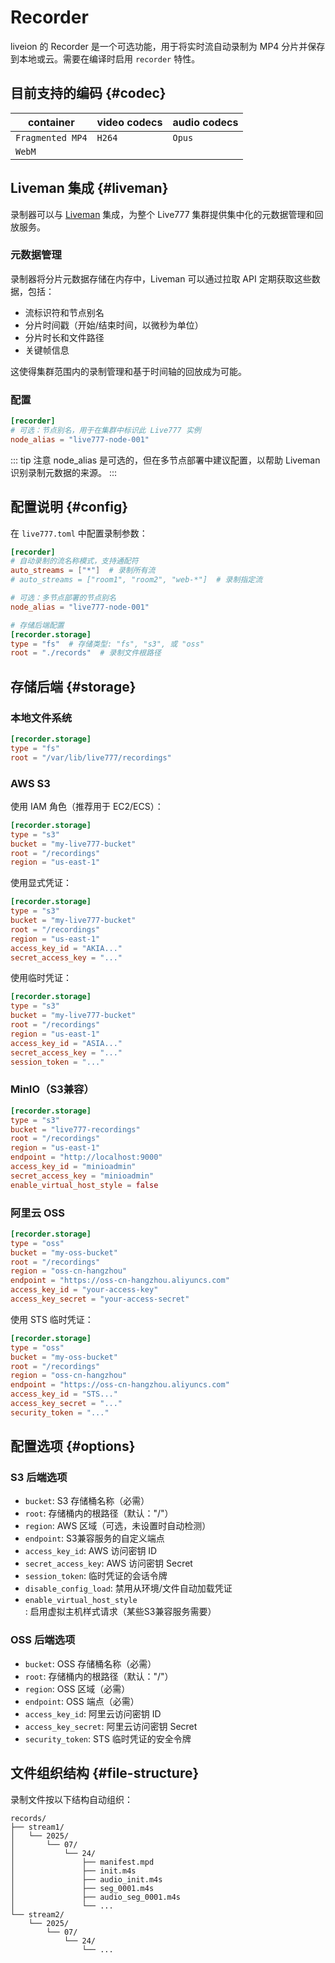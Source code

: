 # Recorder

liveion 的 Recorder 是一个可选功能，用于将实时流自动录制为 MP4 分片并保存到本地或云。需要在编译时启用 `recorder` 特性。

## 目前支持的编码 {#codec}

| container  | video codecs                | audio codecs   |
| -------- | --------------------------- | -------------- |
| `Fragmented MP4`   | `H264` | `Opus` |
| `WebM`   |   |  |

## Liveman 集成 {#liveman}

录制器可以与 [Liveman](/zh/guide/liveman) 集成，为整个 Live777 集群提供集中化的元数据管理和回放服务。

### 元数据管理

录制器将分片元数据存储在内存中，Liveman 可以通过拉取 API 定期获取这些数据，包括：

- 流标识符和节点别名
- 分片时间戳（开始/结束时间，以微秒为单位）
- 分片时长和文件路径
- 关键帧信息

这使得集群范围内的录制管理和基于时间轴的回放成为可能。

### 配置

```toml
[recorder]
# 可选：节点别名，用于在集群中标识此 Live777 实例
node_alias = "live777-node-001"
```

::: tip 注意
node_alias 是可选的，但在多节点部署中建议配置，以帮助 Liveman 识别录制元数据的来源。
:::

## 配置说明 {#config}

在 `live777.toml` 中配置录制参数：

```toml
[recorder]
# 自动录制的流名称模式，支持通配符
auto_streams = ["*"]  # 录制所有流
# auto_streams = ["room1", "room2", "web-*"]  # 录制指定流

# 可选：多节点部署的节点别名
node_alias = "live777-node-001"

# 存储后端配置
[recorder.storage]
type = "fs"  # 存储类型: "fs", "s3", 或 "oss"
root = "./records"  # 录制文件根路径
```

## 存储后端 {#storage}

### 本地文件系统

```toml
[recorder.storage]
type = "fs"
root = "/var/lib/live777/recordings"
```

### AWS S3

使用 IAM 角色（推荐用于 EC2/ECS）：
```toml
[recorder.storage]
type = "s3"
bucket = "my-live777-bucket"
root = "/recordings"
region = "us-east-1"
```

使用显式凭证：
```toml
[recorder.storage]
type = "s3"
bucket = "my-live777-bucket"
root = "/recordings"
region = "us-east-1"
access_key_id = "AKIA..."
secret_access_key = "..."
```

使用临时凭证：
```toml
[recorder.storage]
type = "s3"
bucket = "my-live777-bucket"
root = "/recordings"
region = "us-east-1"
access_key_id = "ASIA..."
secret_access_key = "..."
session_token = "..."
```

### MinIO（S3兼容）

```toml
[recorder.storage]
type = "s3"
bucket = "live777-recordings"
root = "/recordings"
region = "us-east-1"
endpoint = "http://localhost:9000"
access_key_id = "minioadmin"
secret_access_key = "minioadmin"
enable_virtual_host_style = false
```

### 阿里云 OSS

```toml
[recorder.storage]
type = "oss"
bucket = "my-oss-bucket"
root = "/recordings"
region = "oss-cn-hangzhou"
endpoint = "https://oss-cn-hangzhou.aliyuncs.com"
access_key_id = "your-access-key"
access_key_secret = "your-access-secret"
```

使用 STS 临时凭证：
```toml
[recorder.storage]
type = "oss"
bucket = "my-oss-bucket"
root = "/recordings"
region = "oss-cn-hangzhou"
endpoint = "https://oss-cn-hangzhou.aliyuncs.com"
access_key_id = "STS..."
access_key_secret = "..."
security_token = "..."
```

## 配置选项 {#options}

### S3 后端选项

- `bucket`: S3 存储桶名称（必需）
- `root`: 存储桶内的根路径（默认："/"）
- `region`: AWS 区域（可选，未设置时自动检测）
- `endpoint`: S3兼容服务的自定义端点
- `access_key_id`: AWS 访问密钥 ID
- `secret_access_key`: AWS 访问密钥 Secret
- `session_token`: 临时凭证的会话令牌
- `disable_config_load`: 禁用从环境/文件自动加载凭证
- `enable_virtual_host_style`: 启用虚拟主机样式请求（某些S3兼容服务需要）

### OSS 后端选项

- `bucket`: OSS 存储桶名称（必需）
- `root`: 存储桶内的根路径（默认："/"）
- `region`: OSS 区域（必需）
- `endpoint`: OSS 端点（必需）
- `access_key_id`: 阿里云访问密钥 ID
- `access_key_secret`: 阿里云访问密钥 Secret
- `security_token`: STS 临时凭证的安全令牌

## 文件组织结构 {#file-structure}

录制文件按以下结构自动组织：

```
records/
├── stream1/
│   └── 2025/
│       └── 07/
│           └── 24/
│               ├── manifest.mpd
│               ├── init.m4s
│               ├── audio_init.m4s
│               ├── seg_0001.m4s
│               ├── audio_seg_0001.m4s
│               └── ...
└── stream2/
    └── 2025/
        └── 07/
            └── 24/
                └── ...
```
